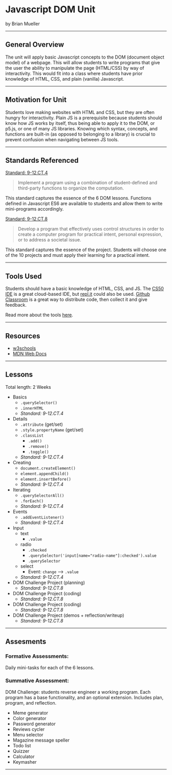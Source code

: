 # Javascript DOM Unit
by Brian Mueller

-----

## General Overview
The unit will apply basic Javascript concepts to the DOM (document object model) of a webpage. This will allow students to write programs that give the user the ability to manipulate the page (HTML/CSS) by way of interactivity. This would fit into a class where students have prior knowledge of HTML, CSS, and plain (vanilla) Javascript.

---

## Motivation for Unit
Students love making websites with HTML and CSS, but they are often hungry for interactivity. Plain JS is a prerequisite because students should know how JS works by itself, thus being able to apply it to the DOM, or p5.js, or one of many JS libraries. Knowing which syntax, concepts, and functions are built-in (as opposed to belonging to a library) is crucial to prevent confusion when navigating between JS tools.

---

## Standards Referenced

[Standard: 9-12.CT.4](http://www.nysed.gov/common/nysed/files/programs/curriculum-instruction/computer-science-digital-fluency-standards-k-12.pdf)

> Implement a program using a combination of student-defined and third-party functions to organize the computation.

This standard captures the essence of the 6 DOM lessons. Functions defined in Javascript ES6 are available to students and allow them to write  mini-programs accordingly.

[Standard: 9-12.CT.8](http://www.nysed.gov/common/nysed/files/programs/curriculum-instruction/computer-science-digital-fluency-standards-k-12.pdf)

> Develop a program that effectively uses control structures in order to create a computer program for practical intent, personal expression, or to address a societal issue.

This standard captures the essence of the project. Students will choose one of the 10 projects and must apply their learning for a practical intent.



---

## Tools Used
Students should have a basic knowledge of HTML, CSS, and JS. The [CS50 IDE](https://ide.cs50.io/) is a great cloud-based IDE, but [repl.it](https://replit.com/) could also be used. [Github Classroom](https://classroom.github.com) is a great way to distribute code, then collect it and give feedback.

Read more about the tools [here](tools.md).

---

## Resources
* [w3schools](https://www.w3schools.com/js/js_htmldom.asp)
* [MDN Web Docs](https://developer.mozilla.org/en-US/docs/Web/API/Document_Object_Model/Introduction)

---

## Lessons
Total length: 2 Weeks

* Basics
  * `.querySelector()`
  * `.innerHTML`
  * _Standard: 9-12.CT.4_
* Details
  * `.attribute` (get/set)
  * `.style.propertyName` (get/set)
  * `.classList`
    * `.add()`
    * `.remove()`
    * `.toggle()`
  * _Standard: 9-12.CT.4_
* Creating
  * `document.createElement()`
  * `element.appendChild()`
  * `element.insertBefore()`
  * _Standard: 9-12.CT.4_
* Iterating
  * `.querySelectorAll()`
  * `.forEach()`
  * _Standard: 9-12.CT.4_
* Events
  * `.addEventListener()`
  * _Standard: 9-12.CT.4_
* Input
  * text
    * `.value`
  * radio
    * `.checked`
    * `.querySelector('input[name="radio-name"]:checked').value`
    * `.querySelector`
  * select
    * Event: `change` --> `.value`
  * _Standard: 9-12.CT.4_
* DOM Challenge Project (planning)
  * _Standard: 9-12.CT.8_
* DOM Challenge Project (coding)
  * _Standard: 9-12.CT.8_
* DOM Challenge Project (coding)
  * _Standard: 9-12.CT.8_
* DOM Challenge Project (demos + reflection/writeup)
  * _Standard: 9-12.CT.8_

---

## Assesments

### Formative Assessments:
Daily mini-tasks for each of the 6 lessons.

### Summative Assessment:
DOM Challenge: students reverse engineer a working program. Each program has a base functionality, and an optional extension. Includes plan, program, and reflection.
* Meme generator
* Color generator
* Password generator
* Reviews cycler
* Menu selector
* Magazine message speller
* Todo list
* Quizzer
* Calculator
* Keymasher


---


